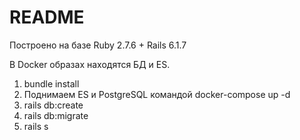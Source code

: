 # README

Построено на базе Ruby 2.7.6 + Rails 6.1.7

В Docker образах находятся БД и ES.

1) bundle install
2) Поднимаем ES и PostgreSQL командой docker-compose up -d
3) rails db:create
4) rails db:migrate
5) rails s
